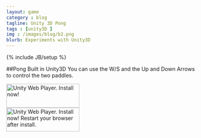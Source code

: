 ```yaml
---
layout: game
category : blog
tagline: Unity 3D Pong
tags : [unity3D ]
img : /images/blog/b2.png
blurb: Experiments with Unity3D
---
```

{% include JB/setup %}

##Pong Built in Unity3D
You can use the W/S and the Up and Down Arrows to control the two paddles.

<div class="content">
	<div id="unityPlayer">
		<div class="missing">
			<a href="http://unity3d.com/webplayer/" title="Unity Web Player. Install now!">
				<img alt="Unity Web Player. Install now!" src="http://webplayer.unity3d.com/installation/getunity.png" width="193" height="63" />
			</a>
		</div>
		<div class="broken">
			<a href="http://unity3d.com/webplayer/" title="Unity Web Player. Install now! Restart your browser after install.">
				<img alt="Unity Web Player. Install now! Restart your browser after install." src="http://webplayer.unity3d.com/installation/getunityrestart.png" width="193" height="63" />
			</a>
		</div>
	</div>
</div>
